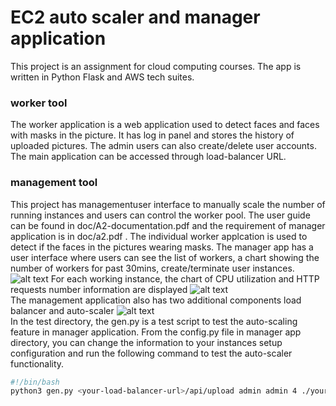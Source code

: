 # EC2 auto scaler and manager application
This project is an assignment for cloud computing courses. The app is written in Python Flask and AWS tech suites. 
<br>
### worker tool
The worker application is a web application used to detect faces and faces with masks in the picture. It has log in panel and stores the history of uploaded pictures. The admin users can also create/delete user accounts. The main application can be accessed through load-balancer URL.
<br>
### management tool
This project has managementuser interface to manually scale the number of running instances and users can control the worker pool. The user guide can be found in doc/A2-documentation.pdf and the requirement of manager application is in doc/a2.pdf . The individual worker applcation is used to detect if the faces in the pictures wearing masks.
The manager app has a user interface where users can see the list of workers, a chart showing the number of workers for past 30mins, create/terminate user instances.
![alt text](https://github.com/HanyuXi/Assignment2/blob/main/doc/manager_app1.png?raw=true)
For each working instance, the chart of CPU utilization and HTTP requests number information are displayed 
![alt text](https://github.com/HanyuXi/Assignment2/blob/main/doc/manager_app2.png?raw=true)
<br>
The management application also has two additional components load balancer and auto-scaler
![alt text](https://github.com/HanyuXi/Assignment2/blob/main/doc/auto-scaler1.png?raw=true)
<br>
In the test directory, the gen.py is a test script to test the auto-scaling feature in manager application.
From the config.py file in manager app directory, you can change the information to your instances setup configuration and run the following command to test the auto-scaler functionality. 
```bash
#!/bin/bash
python3 gen.py <your-load-balancer-url>/api/upload admin admin 4 ./your-photo-dir/ 100
```
